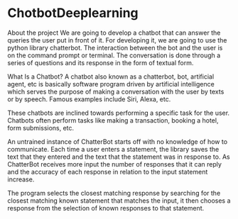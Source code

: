 # ChotbotDeeplearning
About the project
We are going to develop a chatbot that can answer the queries the user put in front of it. For developing it, we are going to use the python library chatterbot. The interaction between the bot and the user is on the command prompt or terminal. The conversation is done through a series of questions and its response in the form of textual form.

What Is a Chatbot?
A chatbot also known as a chatterbot, bot, artificial agent, etc is basically software program driven by artificial intelligence which serves the purpose of making a conversation with the user by texts or by speech. Famous examples include Siri, Alexa, etc.

These chatbots are inclined towards performing a specific task for the user. Chatbots often perform tasks like making a transaction, booking a hotel, form submissions, etc.


An untrained instance of ChatterBot starts off with no knowledge of how to communicate. Each time a user enters a statement, the library saves the text that they entered and the text that the statement was in response to. As ChatterBot receives more input the number of responses that it can reply and the accuracy of each response in relation to the input statement increase.

The program selects the closest matching response by searching for the closest matching known statement that matches the input, it then chooses a response from the selection of known responses to that statement.
